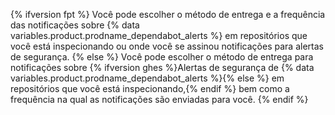 {% ifversion fpt %}
Você pode escolher o método de entrega e a frequência das notificações sobre
{% data variables.product.prodname_dependabot_alerts %} em repositórios que você está inspecionando ou onde você se assinou notificações para alertas de segurança.
{% else %}
Você pode escolher o método de entrega para notificações sobre
{% ifversion ghes %}Alertas de segurança de {% data variables.product.prodname_dependabot_alerts %}{% else %} em repositórios que você está inspecionando,{% endif %} bem como a frequência na qual as notificações são enviadas para você.
{% endif %}
